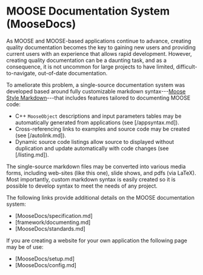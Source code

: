 # MOOSE Documentation System (MooseDocs)

As MOOSE and MOOSE-based applications continue to advance, creating quality documentation becomes the
key to gaining new users and providing current users with an experience that allows rapid
development. However, creating quality documentation can be a daunting task, and as a consequence, it
is not uncommon for large projects to have limited, difficult-to-navigate, out-of-date documentation.

To ameliorate this problem, a single-source documentation system was developed based around fully
customizable markdown syntax---[Moose Style Markdown](MooseDocs/specification.md)---that includes
features tailored to documenting MOOSE code:

- C++ `MooseObject` descriptions and input parameters tables may be automatically generated from
  applications (see [/appsyntax.md]).
- Cross-referencing links to examples and source code may be created (see [/autolink.md]).
- Dynamic source code listings allow source to displayed without duplication and update
  automatically with code changes (see [/listing.md]).

The single-source markdown files may be converted into various media forms, including web-sites (like
this one), slide shows, and pdfs (via LaTeX). Most importantly, custom markdown syntax is easily
created so it is possible to develop syntax to meet the needs of any project.

The following links provide additional details on the MOOSE documentation system:

- [MooseDocs/specification.md]
- [framework/documenting.md]
- [MooseDocs/standards.md]

If you are creating a website for your own application the following page may be of use:

- [MooseDocs/setup.md]
- [MooseDocs/config.md]
